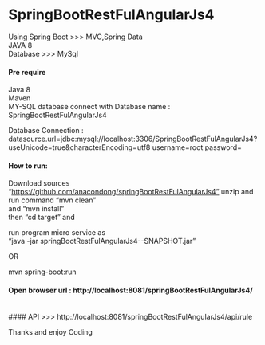 # SpringBootRestFulAngularJs4<br/>

Using Spring Boot >>> MVC,Spring Data<br/>
JAVA 8<br/>
Database >>> MySql<br/>

#### Pre require
Java 8<br/>
Maven<br/>
MY-SQL database connect with Database name : SpringBootRestFulAngularJs4<br/>

Database Connection :
datasource.url=jdbc:mysql://localhost:3306/SpringBootRestFulAngularJs4?useUnicode=true&characterEncoding=utf8
username=root
password=
####

#### How to run: 
Download sources “https://github.com/anacondong/springBootRestFulAngularJs4” unzip and 
run command  “mvn clean” <br/>
and “mvn install” <br/>
then “cd target” and  <br/>

run program micro service as <br/>
“java -jar springBootRestFulAngularJs4--SNAPSHOT.jar”<br/>

OR

mvn spring-boot:run <br/>
####


#### Open browser url : http://localhost:8081/springBootRestFulAngularJs4/
<br/>
#### API >>> http://localhost:8081/springBootRestFulAngularJs4/api/rule

Thanks and enjoy Coding
